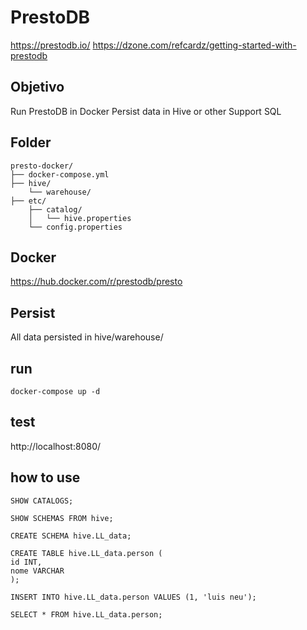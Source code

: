 # PrestoDB
https://prestodb.io/
https://dzone.com/refcardz/getting-started-with-prestodb


## Objetivo
Run PrestoDB in Docker
Persist data in Hive or other
Support SQL

## Folder
    presto-docker/
    ├── docker-compose.yml
    ├── hive/
        └── warehouse/
    ├── etc/
        ├── catalog/
        │   └── hive.properties
        └── config.properties

## Docker
https://hub.docker.com/r/prestodb/presto

## Persist
All data persisted in hive/warehouse/

## run
    docker-compose up -d

## test
http://localhost:8080/

## how to use

    SHOW CATALOGS;

    SHOW SCHEMAS FROM hive;

    CREATE SCHEMA hive.LL_data;

    CREATE TABLE hive.LL_data.person (
    id INT,
    nome VARCHAR
    );

    INSERT INTO hive.LL_data.person VALUES (1, 'luis neu');

    SELECT * FROM hive.LL_data.person;